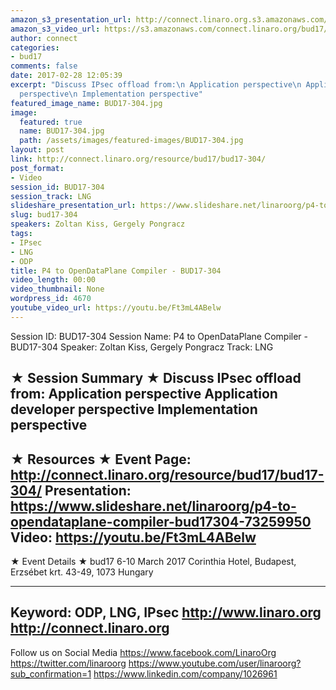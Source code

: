 ```yaml
---
amazon_s3_presentation_url: http://connect.linaro.org.s3.amazonaws.com/bud17/Presentations/P4%20to%20OpenDataPlane%20Compiler%20-%20BUD17-304.pptx
amazon_s3_video_url: https://s3.amazonaws.com/connect.linaro.org/bud17/Videos/Wednesday/Bud17-304%20P4%20to%20Open%20Data%20Plane%20compiler.mp4
author: connect
categories:
- bud17
comments: false
date: 2017-02-28 12:05:39
excerpt: "Discuss IPsec offload from:\n Application perspective\n Application developer
  perspective\n Implementation perspective"
featured_image_name: BUD17-304.jpg
image:
  featured: true
  name: BUD17-304.jpg
  path: /assets/images/featured-images/BUD17-304.jpg
layout: post
link: http://connect.linaro.org/resource/bud17/bud17-304/
post_format:
- Video
session_id: BUD17-304
session_track: LNG
slideshare_presentation_url: https://www.slideshare.net/linaroorg/p4-to-opendataplane-compiler-bud17304-73259950
slug: bud17-304
speakers: Zoltan Kiss, Gergely Pongracz
tags:
- IPsec
- LNG
- ODP
title: P4 to OpenDataPlane Compiler - BUD17-304
video_length: 00:00
video_thumbnail: None
wordpress_id: 4670
youtube_video_url: https://youtu.be/Ft3mL4ABelw
---
```


Session ID: BUD17-304
Session Name: P4 to OpenDataPlane Compiler - BUD17-304
Speaker: Zoltan Kiss, Gergely Pongracz
Track: LNG

★ Session Summary ★
Discuss IPsec offload from:
Application perspective
Application developer perspective
Implementation perspective
---------------------------------------------------
★ Resources ★
Event Page: http://connect.linaro.org/resource/bud17/bud17-304/
Presentation: https://www.slideshare.net/linaroorg/p4-to-opendataplane-compiler-bud17304-73259950
Video: https://youtu.be/Ft3mL4ABelw
---------------------------------------------------

★ Event Details ★
bud17
6-10 March 2017
Corinthia Hotel, Budapest,
Erzsébet krt. 43-49,
1073 Hungary

---------------------------------------------------
Keyword: ODP, LNG, IPsec
http://www.linaro.org
http://connect.linaro.org
---------------------------------------------------
Follow us on Social Media
https://www.facebook.com/LinaroOrg
https://twitter.com/linaroorg
https://www.youtube.com/user/linaroorg?sub_confirmation=1
https://www.linkedin.com/company/1026961